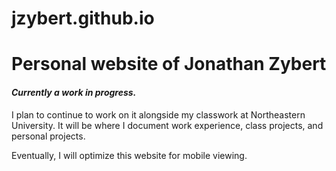 # jzybert.github.io

# Personal website of Jonathan Zybert

#### *Currently a work in progress.*

I plan to continue to work on it alongside my classwork at Northeastern University.
It will be where I document work experience, class projects, and personal projects.

Eventually, I will optimize this website for mobile viewing.